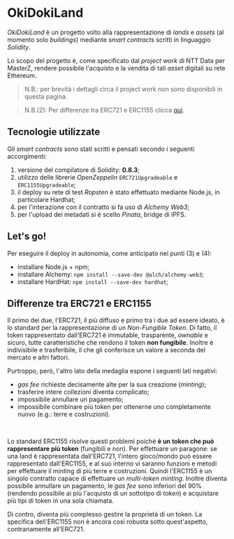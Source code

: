 # OkiDokiLand

*OkiDokiLand* è un progetto volto alla rappresentazione di *lands* e *assets* (al momento solo *buildings*) mediante *smart contracts* scritti in linguaggio *Solidity*.

Lo scopo del progetto è, come specificato dal *project work* di NTT Data per MasterZ, rendere possibile l'acquisto e la vendita di tali *asset* digitali su rete Ethereum.

> N.B.: per brevità i dettagli circa il project work non sono disponibili in questa pagina.

> N.B.(2): Per differenze tra ERC721 e ERC1155 clicca [qui](#differenze-tra-ERC721-e-ERC1155).

## Tecnologie utilizzate

Gli *smart contracts* sono stati scritti e pensati secondo i seguenti accorgimenti:
1. versione del compilatore di Solidity: **0.8.3**;
2. utilizzo delle librerie *OpenZeppelin* `ERC721Upgradeable` e `ERC1155Upgradeable`;
3. il deploy su rete di test *Ropsten* è stato effettuato mediante Node.js, in particolare Hardhat;
4. per l'interazione con il contratto si fa uso di *Alchemy Web3*;
5. per l'upload dei metadati si è scelto *Pinata*, bridge di IPFS.

## Let's go!

Per eseguire il deploy in autonomia, come anticipato nei punti (3) e (4):
- installare Node.js + npm;
- installare Alchemy: `npm install --save-dev @alch/alchemy-web3`;
- installare HardHat: `npm install --save-dev hardhat`;

## Differenze tra ERC721 e ERC1155 

Il primo dei due, l'ERC721, il più diffuso e primo tra i due ad essere ideato, è lo standard per la rappresentazione di un *Non-Fungible Token*.
Di fatto, il token rappresentato dall'ERC721 è immutable, trasparente, *ownable* e sicuro, tutte caratteristiche che rendono
il token **non fungibile**.
Inoltre è indivisibile e trasferibile, il che gli conferisce un valore a seconda del mercato e altri fattori.
</br>

Purtroppo, però, l'altro lato della medaglia espone i seguenti lati negativi:
- *gas fee* richieste decisamente alte per la sua creazione (*minting*);
- trasferire intere collezioni diventa complicato;
- impossibile annullare un pagamento;
- impossibile combinare più token per ottenerne uno completamente nuovo (e.g.: terre e costruzioni).
</br>

Lo standard ERC1155 risolve questi problemi poichè **è un token che può rappresentare più token** (fungibili e non).
Per effettuare un paragone: se una land è rappresentata dall'ERC721, l'intero gioco/mondo può essere rappresentato dall'ERC1155, e al suo interno vi saranno funzioni e metodi per effettuare il minting di più terre e costruzioni.
Quindi l'ERC1155 è un singolo contratto capace di effettuare un *multi-token minting*.
Inoltre diventa possibile annullare un pagamento, le *gas fee* sono inferiori del 90% (rendendo possibile ai più l'acquisto di un sottotipo di *token*) e acquistare più tipi di token in una sola chiamata.

Di contro, diventa più complesso gestire la proprietà di un token. La specifica dell'ERC1155 non è ancora così
robusta sotto quest'aspetto, contrariamente all'ERC721.